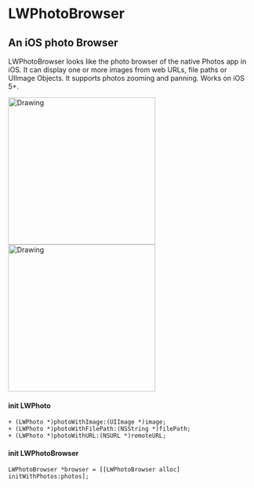LWPhotoBrowser
==============

An iOS photo Browser
--------------------


LWPhotoBrowser looks like the photo browser of the native Photos app in iOS. It can display one or more images from web URLs, file paths or UIImage Objects. It supports photos zooming and panning. Works on iOS 5+.


<img src="https://raw.github.com/imhui/LWPhotoBrowser/master/screenshots/1.png" alt="Drawing" style="width: 300px;"/>
<img src="https://raw.github.com/imhui/LWPhotoBrowser/master/screenshots/2.png" alt="Drawing" style="width: 300px;"/>

#### init LWPhoto
```
+ (LWPhoto *)photoWithImage:(UIImage *)image;
+ (LWPhoto *)photoWithFilePath:(NSString *)filePath;
+ (LWPhoto *)photoWithURL:(NSURL *)remoteURL;
````

#### init LWPhotoBrowser
```
LWPhotoBrowser *browser = [[LWPhotoBrowser alloc] initWithPhotos:photos];
```


